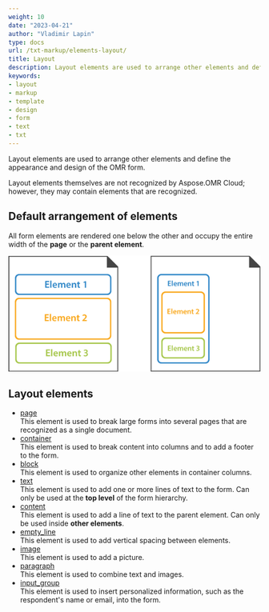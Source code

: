 ```yaml
---
weight: 10
date: "2023-04-21"
author: "Vladimir Lapin"
type: docs
url: /txt-markup/elements-layout/
title: Layout
description: Layout elements are used to arrange other elements and define the appearance and design of the OMR form.
keywords:
- layout
- markup
- template
- design
- form
- text
- txt
---
```


Layout elements are used to arrange other elements and define the appearance and design of the OMR form. 

Layout elements themselves are not recognized by Aspose.OMR Cloud; however, they may contain elements that are recognized.

## Default arrangement of elements

All form elements are rendered one below the other and occupy the entire width of the **page** or the **parent element**.

![Default arrangement of elements](default-layout.png)

## Layout elements

- [page](/omr/txt-markup/page/)  
  This element is used to break large forms into several pages that are recognized as a single document.
- [container](/omr/txt-markup/container/)  
  This element is used to break content into columns and to add a footer to the form.
- [block](/omr/txt-markup/block/)  
  This element is used to organize other elements in container columns.
- [text](/omr/txt-markup/text/)  
  This element is used to add one or more lines of text to the form. Can only be used at the **top level** of the form hierarchy.
- [content](/omr/txt-markup/content/)  
  This element is used to add a line of text to the parent element. Can only be used inside **other elements**.
- [empty_line](/omr/txt-markup/empty_line/)  
  This element is used to add vertical spacing between elements.
- [image](/omr/txt-markup/image/)  
  This element is used to add a picture.
- [paragraph](/omr/txt-markup/paragraph/)  
  This element is used to combine text and images.
- [input_group](/omr/txt-markup/input_group/)  
  This element is used to insert personalized information, such as the respondent's name or email, into the form.
